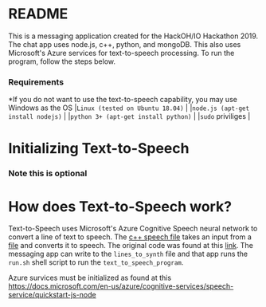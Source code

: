 # README
This is a messaging application created for the HackOH/IO Hackathon 2019.
The chat app uses node.js, c++, python, and mongoDB. This also uses Microsoft's Azure services for text-to-speech processing. To run the program, follow the steps below.

### Requirements
*If you do not want to use the text-to-speech capability, you may use Windows as the OS
|`Linux (tested on Ubuntu 18.04)` |
|`node.js (apt-get install nodejs)` |
|`python 3+ (apt-get install python)` |
|`sudo` priviliges |

# Initializing Text-to-Speech
### Note this is optional

# How does Text-to-Speech work?
Text-to-Speech uses Microsoft's Azure Cognitive Speech neural network to convert a line of text to speech. The [c++ speech file](helloworld.cpp) takes an input from a [file](lines_to_synth) and converts it to speech. The original code was found at this [link](https://docs.microsoft.com/en-us/azure/cognitive-services/speech-service/quickstart-text-to-speech-cpp-linux). The messaging app can write to the `lines_to_synth` file and that app runs the `run.sh` shell script to run the `text_to_speech_program`.

Azure survices must be initialized as found at this 
https://docs.microsoft.com/en-us/azure/cognitive-services/speech-service/quickstart-js-node

